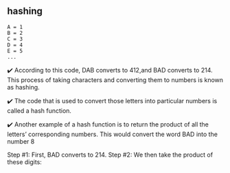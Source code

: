 ## hashing


```
A = 1
B = 2
C = 3
D = 4
E = 5
...
```
:heavy_check_mark: According to this code,
DAB converts to 412,and BAD converts to 214.
This process of taking characters and converting them to numbers is known as hashing. 

:heavy_check_mark: The code that is used to convert those letters into particular numbers is called a hash function.

:heavy_check_mark: Another example of a hash function is to return the product of all the letters’ corresponding numbers. This would convert the word BAD into the number 8

Step #1: First, BAD converts to 214.
Step #2: We then take the product of these digits: